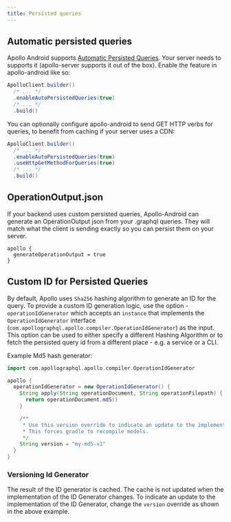 ```yaml
---
title: Persisted queries 
---
```


## Automatic persisted queries

Apollo Android supports [Automatic Persisted Queries](https://www.apollographql.com/docs/apollo-server/performance/apq/).
Your server needs to supports it (apollo-server supports it out of the box).
Enable the feature in apollo-android like so:

```java
ApolloClient.builder()
  /* ... */
  .enableAutoPersistedQueries(true)
  /* ... */
  .build()
```

You can optionally configure apollo-android to send GET HTTP verbs for queries, to benefit from caching if your server uses a CDN:
```java
ApolloClient.builder()
  /* ... */
  .enableAutoPersistedQueries(true)
  .useHttpGetMethodForQueries(true)
  /* ... */
  .build()
```


## OperationOutput.json

If your backend uses custom persisted queries, Apollo-Android can generate an OperationOutput json from your .graphql queries. They will match what the client is sending exactly so you can persist them on your server.

```
apollo {
  generateOperationOutput = true
}
```

## Custom ID for Persisted Queries

By default, Apollo uses `Sha256` hashing algorithm to generate an ID for the query. To provide a custom ID generation logic, use the option - `operationIdGenerator` which accepts an `instance` that implements the `OperationIdGenerator` interface (`com.apollographql.apollo.compiler.OperationIdGenerator`) as the input. This option can be used to either specify a different Hashing Algorithm or to fetch the persisted query id from a different place - e.g. a service or a CLI.

Example Md5 hash generator:

```groovy
import com.apollographql.apollo.compiler.OperationIdGenerator

apollo {
  operationIdGenerator = new OperationIdGenerator() {
    String apply(String operationDocument, String operationFilepath) {
      return operationDocument.md5()
    }

    /**
     * Use this version override to indicate an update to the implementation.
     * This forces gradle to recompile models.
     */
    String version = "my-md5-v1"
  }
}
```

### Versioning Id Generator

The result of the ID generator is cached. The cache is not updated when the implementation of the ID Generator changes. To indicate an update to the implementation of the ID Generator, change the `version` override as shown in the above example.
